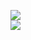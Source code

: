 [![](https://img.shields.io/badge/Made%20With-Github%20Spray-lightgrey.svg?style=for-the-badge&logo=github)](https://github.com/Annihil/github-spray#13823)  
[![](https://i.imgur.com/2DrTn0Z.gif)](https://github.com/Annihil/github-spray)